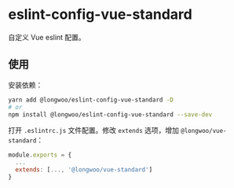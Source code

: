 # eslint-config-vue-standard

自定义 Vue eslint 配置。

## 使用

安装依赖：

```sh
yarn add @longwoo/eslint-config-vue-standard -D
# or
npm install @longwoo/eslint-config-vue-standard --save-dev
```

打开 `.eslintrc.js` 文件配置。修改 `extends` 选项，增加 `@longwoo/vue-standard`：

```js
module.exports = {
  ...
  extends: [..., '@longwoo/vue-standard']
}
```
